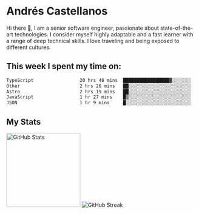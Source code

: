 # Andrés Castellanos

Hi there 👋, I am a senior software engineer, passionate about state-of-the-art technologies. I consider myself highly adaptable and a fast learner with a range of deep technical skills. I love traveling and being exposed to different cultures.

## This week I spent my time on:

<!--START_SECTION:waka-->

```txt
TypeScript                 20 hrs 48 mins  █████████████████▓░░░░░░░   70.16 %
Other                      2 hrs 26 mins   ██░░░░░░░░░░░░░░░░░░░░░░░   08.23 %
Astro                      2 hrs 19 mins   ██░░░░░░░░░░░░░░░░░░░░░░░   07.86 %
JavaScript                 1 hr 27 mins    █▒░░░░░░░░░░░░░░░░░░░░░░░   04.94 %
JSON                       1 hr 9 mins     █░░░░░░░░░░░░░░░░░░░░░░░░   03.93 %
```

<!--END_SECTION:waka-->

## My Stats

<img height="195" src="https://github-readme-stats.vercel.app/api?username=andrescv&show_icons=true&theme=onedark&hide_border=true&card_width=495" alt="GitHub Stats" />

<img src="https://streak-stats.demolab.com?user=andrescv&theme=one-dark-pro&hide_border=true" alt="GitHub Streak" />
